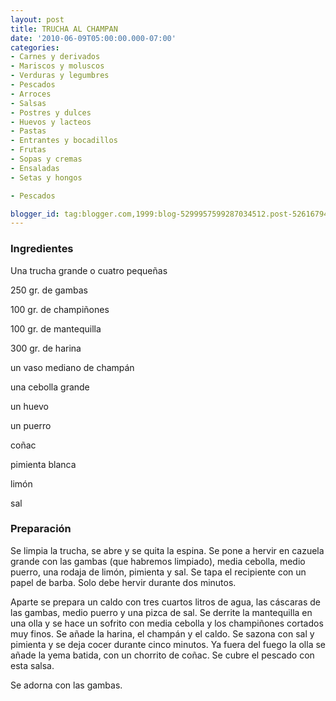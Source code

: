 ```yaml
---
layout: post
title: TRUCHA AL CHAMPAN
date: '2010-06-09T05:00:00.000-07:00'
categories:
- Carnes y derivados
- Mariscos y moluscos
- Verduras y legumbres
- Pescados
- Arroces
- Salsas
- Postres y dulces
- Huevos y lacteos
- Pastas
- Entrantes y bocadillos
- Frutas
- Sopas y cremas
- Ensaladas
- Setas y hongos

- Pescados

blogger_id: tag:blogger.com,1999:blog-5299957599287034512.post-5261679400314442657
---
```


<h3>Ingredientes</h3>

Una trucha grande o cuatro pequeñas

250 gr. de gambas

100 gr. de champiñones

100 gr. de mantequilla

300 gr. de harina

un vaso mediano de champán

una cebolla grande

un huevo

un puerro

coñac

pimienta blanca

limón

sal

<h3>Preparación</h3>

Se limpia la trucha, se abre y se quita la espina. Se pone a hervir en cazuela grande con las gambas (que habremos limpiado), media cebolla, medio puerro, una rodaja de limón, pimienta y sal. Se tapa el recipiente con un papel de barba. Solo debe hervir durante dos minutos.

Aparte se prepara un caldo con tres cuartos litros de agua, las cáscaras de las gambas, medio puerro y una pizca de sal. Se derrite la mantequilla en una olla y se hace un sofrito con media cebolla y los champiñones cortados muy finos. Se añade la harina, el champán y el caldo. Se sazona con sal y pimienta y se deja cocer durante cinco minutos. Ya fuera del fuego la olla se añade la yema batida, con un chorrito de coñac. Se cubre el pescado con esta salsa.

Se adorna con las gambas.

